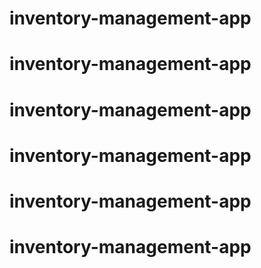 # inventory-management-app
# inventory-management-app
# inventory-management-app
# inventory-management-app
# inventory-management-app
# inventory-management-app
